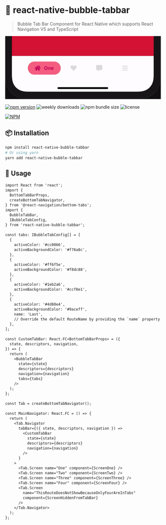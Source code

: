 # 🧼 react-native-bubble-tabbar
> Bubble Tab Bar Component for React Native which supports React Navigation V5 and TypeScript

<img alt="showcase about how it works" src="./docs/images/showcase.gif" width="512px">

[![npm version](https://img.shields.io/npm/v/react-native-bubble-tabbar.svg?style=flat-square)](https://www.npmjs.org/package/react-native-bubble-tabbar)
![weekly downloads](https://img.shields.io/npm/dw/react-native-bubble-tabbar?style=flat-square)
![npm bundle size](https://img.shields.io/bundlephobia/minzip/react-native-bubble-tabbar?style=flat-square)
![license](https://img.shields.io/npm/l/react-native-bubble-tabbar?style=flat-square)

[![NPM](https://nodei.co/npm/react-native-bubble-tabbar.png)](https://nodei.co/npm/react-native-bubble-tabbar/)

## 📦 Installation

```bash
npm install react-native-bubble-tabbar
# Or using yarn
yarn add react-native-bubble-tabbar
```

## 🐋 Usage

```tsx
import React from 'react';
import {
  BottomTabBarProps,
  createBottomTabNavigator,
} from '@react-navigation/bottom-tabs';
import {
  BubbleTabBar,
  IBubbleTabConfig,
} from 'react-native-bubble-tabbar';

const tabs: IBubbleTabConfig[] = [
  {
    activeColor: '#cc0066',
    activeBackgroundColor: '#f76a8c',
  },
  {
    activeColor: '#ff6f5e',
    activeBackgroundColor: '#f8dc88',
  },
  {
    activeColor: '#1eb2a6',
    activeBackgroundColor: '#ccf0e1',
  },
  {
    activeColor: '#4d80e4',
    activeBackgroundColor: '#9aceff',
    name: 'Last',
    // Override the default RouteName by providing the `name` property
  },
];

const CustomTabBar: React.FC<BottomTabBarProps> = ({
  state, descriptors, navigation,
}) => {
  return (
    <BubbleTabBar
      state={state}
      descriptors={descriptors}
      navigation={navigation}
      tabs={tabs}
    />
  );
};

const Tab = createBottomTabNavigator();

const MainNavigator: React.FC = () => {
  return (
    <Tab.Navigator
      tabBar={({ state, descriptors, navigation }) =>
        <CustomTabBar
          state={state}
          descriptors={descriptors}
          navigation={navigation}
        />
      }
    >
      <Tab.Screen name="One" component={ScreenOne} />
      <Tab.Screen name="Two" component={ScreenTwo} />
      <Tab.Screen name="Three" component={ScreenThree} />
      <Tab.Screen name="Four" component={ScreenFour} />
      <Tab.Screen
        name="ThisRouteDoesNotShowBecauseOnlyFourAreInTabs"
        component={ScreenHiddenFromTabBar}
      />
    </Tab.Navigator>
  );
};
```

